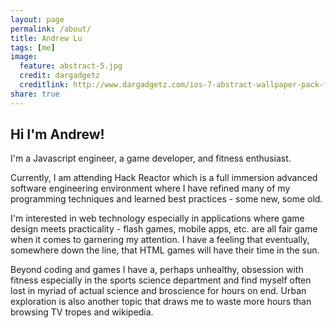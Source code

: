 ```yaml
---
layout: page
permalink: /about/
title: Andrew Lu
tags: [me]
image:
  feature: abstract-5.jpg
  credit: dargadgetz
  creditlink: http://www.dargadgetz.com/ios-7-abstract-wallpaper-pack-for-iphone-5-and-ipod-touch-retina/
share: true
---
```


## Hi I'm Andrew!

I'm a Javascript engineer, a game developer, and fitness enthusiast. 

Currently, I am attending Hack Reactor which is a full immersion advanced software engineering environment where I have refined many of my programming techniques and learned best practices - some new, some old. 

I'm interested in web technology especially in applications where game design meets practicality - flash games, mobile apps, etc. are all fair game when it comes to garnering my attention. I have a feeling that eventually, somewhere down the line, that HTML games will have their time in the sun.

Beyond coding and games I have a, perhaps unhealthy, obsession with fitness especially in the sports science department and find myself often lost in myriad of actual science and broscience for hours on end. Urban exploration is also another topic that draws me to waste more hours than browsing TV tropes and wikipedia. 